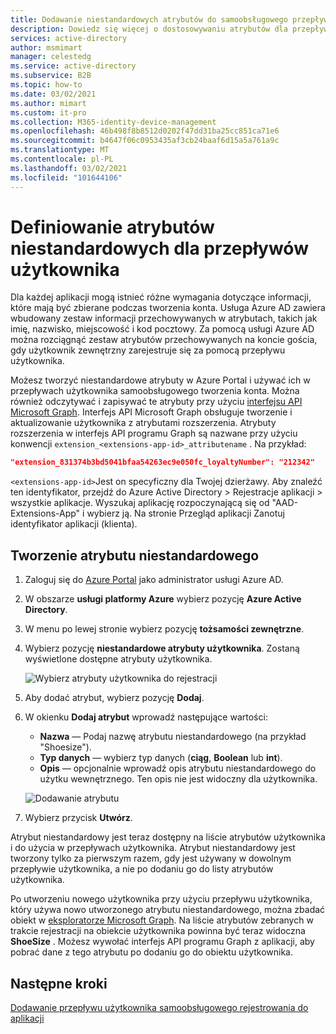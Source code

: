 ```yaml
---
title: Dodawanie niestandardowych atrybutów do samoobsługowego przepływu rejestracji — Azure AD
description: Dowiedz się więcej o dostosowywaniu atrybutów dla przepływów użytkownika samoobsługowego rejestrowania.
services: active-directory
author: msmimart
manager: celestedg
ms.service: active-directory
ms.subservice: B2B
ms.topic: how-to
ms.date: 03/02/2021
ms.author: mimart
ms.custom: it-pro
ms.collection: M365-identity-device-management
ms.openlocfilehash: 46b498f8b8512d0202f47dd31ba25cc851ca71e6
ms.sourcegitcommit: b4647f06c0953435af3cb24baaf6d15a5a761a9c
ms.translationtype: MT
ms.contentlocale: pl-PL
ms.lasthandoff: 03/02/2021
ms.locfileid: "101644106"
---
```

# <a name="define-custom-attributes-for-user-flows"></a>Definiowanie atrybutów niestandardowych dla przepływów użytkownika

Dla każdej aplikacji mogą istnieć różne wymagania dotyczące informacji, które mają być zbierane podczas tworzenia konta. Usługa Azure AD zawiera wbudowany zestaw informacji przechowywanych w atrybutach, takich jak imię, nazwisko, miejscowość i kod pocztowy. Za pomocą usługi Azure AD można rozciągnąć zestaw atrybutów przechowywanych na koncie gościa, gdy użytkownik zewnętrzny zarejestruje się za pomocą przepływu użytkownika.

Możesz tworzyć niestandardowe atrybuty w Azure Portal i używać ich w przepływach użytkownika samoobsługowego tworzenia konta. Można również odczytywać i zapisywać te atrybuty przy użyciu [interfejsu API Microsoft Graph](../../active-directory-b2c/microsoft-graph-operations.md). Interfejs API Microsoft Graph obsługuje tworzenie i aktualizowanie użytkownika z atrybutami rozszerzenia. Atrybuty rozszerzenia w interfejs API programu Graph są nazwane przy użyciu konwencji `extension_<extensions-app-id>_attributename` . Na przykład:

```JSON
"extension_831374b3bd5041bfaa54263ec9e050fc_loyaltyNumber": "212342"
```

`<extensions-app-id>`Jest on specyficzny dla Twojej dzierżawy. Aby znaleźć ten identyfikator, przejdź do Azure Active Directory > Rejestracje aplikacji > wszystkie aplikacje. Wyszukaj aplikację rozpoczynającą się od "AAD-Extensions-App" i wybierz ją. Na stronie Przegląd aplikacji Zanotuj identyfikator aplikacji (klienta).

## <a name="create-a-custom-attribute"></a>Tworzenie atrybutu niestandardowego

1. Zaloguj się do [Azure Portal](https://portal.azure.com) jako administrator usługi Azure AD.
2. W obszarze **usługi platformy Azure** wybierz pozycję **Azure Active Directory**.
3. W menu po lewej stronie wybierz pozycję **tożsamości zewnętrzne**.
4. Wybierz pozycję **niestandardowe atrybuty użytkownika**. Zostaną wyświetlone dostępne atrybuty użytkownika.

   ![Wybierz atrybuty użytkownika do rejestracji](media/user-flow-add-custom-attributes/user-attributes.png)

5. Aby dodać atrybut, wybierz pozycję **Dodaj**.
6. W okienku **Dodaj atrybut** wprowadź następujące wartości:

   - **Nazwa** — Podaj nazwę atrybutu niestandardowego (na przykład "Shoesize").
   - **Typ danych** — wybierz typ danych (**ciąg**, **Boolean** lub **int**).
   - **Opis** — opcjonalnie wprowadź opis atrybutu niestandardowego do użytku wewnętrznego. Ten opis nie jest widoczny dla użytkownika.

   ![Dodawanie atrybutu](media/user-flow-add-custom-attributes/add-an-attribute.png)

7. Wybierz przycisk **Utwórz**.

Atrybut niestandardowy jest teraz dostępny na liście atrybutów użytkownika i do użycia w przepływach użytkownika. Atrybut niestandardowy jest tworzony tylko za pierwszym razem, gdy jest używany w dowolnym przepływie użytkownika, a nie po dodaniu go do listy atrybutów użytkownika.

Po utworzeniu nowego użytkownika przy użyciu przepływu użytkownika, który używa nowo utworzonego atrybutu niestandardowego, można zbadać obiekt w [eksploratorze Microsoft Graph](https://developer.microsoft.com/graph/graph-explorer). Na liście atrybutów zebranych w trakcie rejestracji na obiekcie użytkownika powinna być teraz widoczna **ShoeSize** . Możesz wywołać interfejs API programu Graph z aplikacji, aby pobrać dane z tego atrybutu po dodaniu go do obiektu użytkownika.

## <a name="next-steps"></a>Następne kroki

[Dodawanie przepływu użytkownika samoobsługowego rejestrowania do aplikacji](self-service-sign-up-user-flow.md)
